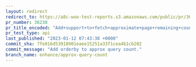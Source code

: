 ```yaml
---
layout: redirect
redirect_to: https://a8c-woo-test-reports.s3.amazonaws.com/public/pr/36238/api/index.html
pr_number: 36238
pr_title_encoded: "Add+support+to+fetch+approximate+page+remaining+count"
pr_test_type: api
last_published: "2023-01-12 07:43:38 +0000"
commit_sha: 7fe816d53918901eaee15251a33f1cea4b1cb202
commit_message: "Add orderby to approx query count."
branch_name: enhance/approx-query-count
---
```

